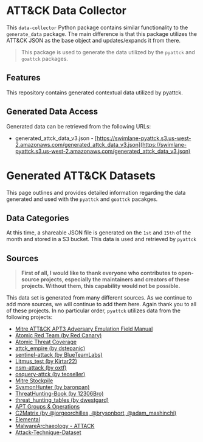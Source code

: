 # ATT&CK Data Collector

This `data-collector` Python package contains similar functionality to the `generate_data` package. The main difference is that this package utilizes the ATT&CK JSON as the base object and updates/expands it from there. 

> This package is used to generate the data utilized by the `pyattck` and `goattck` packages.

## Features

This repository contains generated contextual data utilized by pyattck.

## Generated Data Access

Generated data can be retrieved from the following URLs:

* generated_attck_data_v3.json - [https://swimlane-pyattck.s3.us-west-2.amazonaws.com/generated_attck_data_v3.json](https://swimlane-pyattck.s3.us-west-2.amazonaws.com/generated_attck_data_v3.json)

# Generated ATT&CK Datasets

This page outlines and provides detailed information regarding the data generated and used with the `pyattck` and `goattck` pacakges.

## Data Categories

At this time, a shareable JSON file is generated on the `1st` and `15th` of the month and stored in a S3 bucket. This data is used and retrieved by `pyattck`

## Sources

> **First of all, I would like to thank everyone who contributes to open-source projects, especially the maintainers and creators of these projects.  Without them, this capability would not be possible.**

This data set is generated from many different sources. As we continue to add more sources, we will continue to add them here.  Again thank you to all of these projects.  In no particular order, `pyattck` utilizes data from the following projects:

* [Mitre ATT&CK APT3 Adversary Emulation Field Manual](https://attack.mitre.org/docs/APT3_Adversary_Emulation_Field_Manual.xlsx)
* [Atomic Red Team (by Red Canary)](https://github.com/redcanaryco/atomic-red-team)
* [Atomic Threat Coverage](https://github.com/atc-project/atomic-threat-coverage)
* [attck_empire (by dstepanic)](https://github.com/dstepanic/attck_empire)
* [sentinel-attack (by BlueTeamLabs)](https://github.com/BlueTeamLabs/sentinel-attack)
* [Litmus_test (by Kirtar22)](https://github.com/Kirtar22/Litmus_Test)
* [nsm-attack (by oxtf)](https://github.com/0xtf/nsm-attack)
* [osquery-attck (by teoseller)](https://github.com/teoseller/osquery-attck)
* [Mitre Stockpile](https://github.com/mitre/stockpile)
* [SysmonHunter (by baronpan)](https://github.com/baronpan/SysmonHunter)
* [ThreatHunting-Book (by 12306Bro)](https://github.com/12306Bro/Threathunting-book)
* [threat_hunting_tables (by dwestgard)](https://github.com/dwestgard/threat_hunting_tables)
* [APT Groups & Operations](https://docs.google.com/spreadsheets/d/1H9_xaxQHpWaa4O_Son4Gx0YOIzlcBWMsdvePFX68EKU/edit#gid=1864660085)
* [C2Matrix (by @jorgeorchilles, @brysonbort, @adam_mashinchi)](https://www.thec2matrix.com/)
* [Elemental](https://github.com/Elemental-attack/Elemental)
* [MalwareArchaeology - ATTACK](https://github.com/MalwareArchaeology/ATTACK)
* [Attack-Technique-Dataset](https://github.com/NewBee119/Attack-Technique-Dataset)
